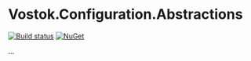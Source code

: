 # Vostok.Configuration.Abstractions

[![Build status](https://ci.appveyor.com/api/projects/status/github/vostok/configuration.abstractions?svg=true&branch=master)](https://ci.appveyor.com/project/vostok/configuration.abstractions/branch/master)
[![NuGet](https://img.shields.io/nuget/v/Vostok.Configuration.Abstractions.svg)](https://www.nuget.org/packages/Vostok.Configuration.Abstractions)

...
